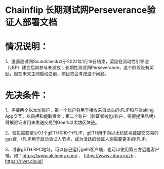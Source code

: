 # Chainflip 长期测试网Perseverance验证人部署文档

# 情况说明：

1、激励测试网Soundcheck以于2022年1月19日结束，奖励在流动性引导池（LBP）建立后向参与者发放；长期性测试网Perseverance，这个阶段没有奖励，但在未来主网启动之前，项目方会考虑这个问题。

# 先决条件：

1、需要两个以太坊账户，第一个账户将用于接收来自龙头的tFLIP和与Staking App交互，以质押和提取资金；第二个账户（验证者钱包/账户，需要提供私钥）将被验证者用来发送交易到Goerli以太坊区块链。

2、钱包需要至少0.1个gETH与10个tFLIP，gETH用于向以太坊区块链提交交易的gas费，tFLIP用于启动验证人节点，成为活跃的验证人则需要更多的tFLIP。

3、准备gETH RPC地址，可以自己运行geth客户端，也可以使用第三方远程客户端，如：https://www.alchemy.com/  、  https://www.infura.io/zh  、  https://rivet.cloud/
